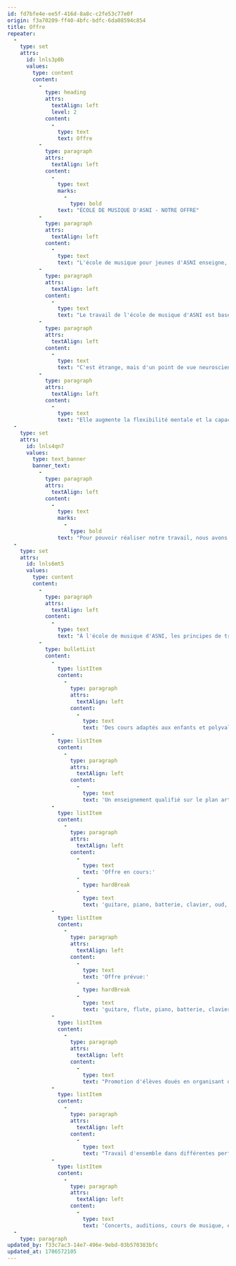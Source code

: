 ```yaml
---
id: fd7bfe4e-ee5f-416d-8a8c-c2fe53c77e0f
origin: f3a70209-ff40-4bfc-bdfc-6da08594c854
title: Offre
repeater:
  -
    type: set
    attrs:
      id: lnls3p0b
      values:
        type: content
        content:
          -
            type: heading
            attrs:
              textAlign: left
              level: 2
            content:
              -
                type: text
                text: Offre
          -
            type: paragraph
            attrs:
              textAlign: left
            content:
              -
                type: text
                marks:
                  -
                    type: bold
                text: "ÉCOLE DE MUSIQUE D'ASNI - NOTRE OFFRE"
          -
            type: paragraph
            attrs:
              textAlign: left
            content:
              -
                type: text
                text: "L'école de musique pour jeunes d'ASNI enseigne, indépendamment de toute autre représentation de genre, garçons et filles; tous les enfants d'ASNI et des environs sont admis dans la classe et sont bienvenus."
          -
            type: paragraph
            attrs:
              textAlign: left
            content:
              -
                type: text
                text: "Le travail de l'école de musique d'ASNI est basé sur la connaissance scientifique que l'éducation musicale a : la plus grande influence sur le développement neuronal de nos enfants."
          -
            type: paragraph
            attrs:
              textAlign: left
            content:
              -
                type: text
                text: "C'est étrange, mais d'un point de vue neuroscientifique, tout indique que la performance la plus inutile dont les humains sont capables - et qui est sans aucun doute un chant insouciant et involontaire - présente le plus grand avantage pour le développement du cerveau des enfants\" (Prof. Dr. Gerald Hüther, directeur du Centre de recherche en prévention neurobiologique de l'Université de Göttingen et de Mannheim / Heidelberg). L'éducation musicale est donc propice à l'enseignement général."
          -
            type: paragraph
            attrs:
              textAlign: left
            content:
              -
                type: text
                text: "Elle augmente la flexibilité mentale et la capacité de se concentrer rapidement sur une nouvelle pensée. Et comme l'a souligné le Rotman Research Institute, en Ontario, l'expression linguistique des enfants est positivement influencée par un travail musical."
  -
    type: set
    attrs:
      id: lnls4qn7
      values:
        type: text_banner
        banner_text:
          -
            type: paragraph
            attrs:
              textAlign: left
            content:
              -
                type: text
                marks:
                  -
                    type: bold
                text: "Pour pouvoir réaliser notre travail, nous avons besoin du soutien d'un large cercle de sponsors."
  -
    type: set
    attrs:
      id: lnls6mt5
      values:
        type: content
        content:
          -
            type: paragraph
            attrs:
              textAlign: left
            content:
              -
                type: text
                text: "À l'école de musique d'ASNI, les principes de travail suivants s'appliquent :"
          -
            type: bulletList
            content:
              -
                type: listItem
                content:
                  -
                    type: paragraph
                    attrs:
                      textAlign: left
                    content:
                      -
                        type: text
                        text: 'Des cours adaptés aux enfants et polyvalents'
              -
                type: listItem
                content:
                  -
                    type: paragraph
                    attrs:
                      textAlign: left
                    content:
                      -
                        type: text
                        text: 'Un enseignement qualifié sur le plan artistique et pédagogique par des professeurs qualifiés'
              -
                type: listItem
                content:
                  -
                    type: paragraph
                    attrs:
                      textAlign: left
                    content:
                      -
                        type: text
                        text: 'Offre en cours:'
                      -
                        type: hardBreak
                      -
                        type: text
                        text: 'guitare, piano, batterie, clavier, oud, banjo'
              -
                type: listItem
                content:
                  -
                    type: paragraph
                    attrs:
                      textAlign: left
                    content:
                      -
                        type: text
                        text: 'Offre prévue:'
                      -
                        type: hardBreak
                      -
                        type: text
                        text: 'guitare, flute, piano, batterie, clavier, ouds, violon, violoncelle, contrebasse'
              -
                type: listItem
                content:
                  -
                    type: paragraph
                    attrs:
                      textAlign: left
                    content:
                      -
                        type: text
                        text: "Promotion d'élèves doués en organisant des performances individuelles et des concerts"
              -
                type: listItem
                content:
                  -
                    type: paragraph
                    attrs:
                      textAlign: left
                    content:
                      -
                        type: text
                        text: "Travail d'ensemble dans différentes performances et groupes d'âge"
              -
                type: listItem
                content:
                  -
                    type: paragraph
                    attrs:
                      textAlign: left
                    content:
                      -
                        type: text
                        text: 'Concerts, auditions, cours de musique, événements'
  -
    type: paragraph
updated_by: f33c7ac3-14e7-496e-9ebd-03b570383bfc
updated_at: 1706572105
---
```

